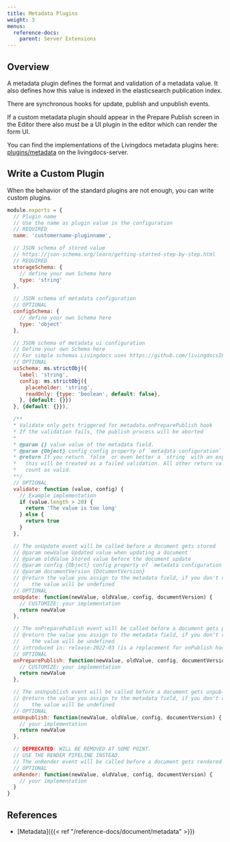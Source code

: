 ```yaml
---
title: Metadata Plugins
weight: 3
menus:
  reference-docs:
    parent: Server Extensions
---
```


## Overview

A metadata plugin defines the format and validation of a metadata value. It also defines how this value is indexed in the elasticsearch publication index.

There are synchronous hooks for update, publish and unpublish events.

If a custom metadata plugin should appear in the Prepare Publish screen in the Editor
there also must be a UI plugin in the editor which can render the form UI.

You can find the implementations of the Livingdocs metadata plugins here: [plugins/metadata](https://github.com/livingdocsIO/livingdocs-server/tree/master/plugins/metadata) on the livingdocs-server.


## Write a Custom Plugin

When the behavior of the standard plugins are not enough, you can write custom plugins.

```js
module.exports = {
  // Plugin name
  // Use the name as plugin value in the configuration
  // REQUIRED
  name: 'customername-pluginname',

  // JSON schema of stored value
  // https://json-schema.org/learn/getting-started-step-by-step.html
  // REQUIRED
  storageSchema: {
    // define your own Schema here
    type: 'string'
  },

  // JSON schema of metadata configuration
  // OPTIONAL
  configSchema: {
    // define your own Schema here
    type: 'object'
  },

  // JSON schema of metadata ui configuration
  // Define your own Schema here
  // For simple schemas Livingdocs uses https://github.com/livingdocsIO/microschema
  // OPTIONAL
  uiSchema: ms.strictObj({
    label: 'string',
    config: ms.strictObj({
      placeholder: 'string',
      readOnly: {type: 'boolean', default: false},
    }, {default: {}})
  }, {default: {}}),

  /**
  * Validate only gets triggered for metadata.onPreparePublish hook
  * If the validation fails, the publish process will be aborted
  *
  * @param {} value value of the metadata field.
  * @param {Object} config config property of `metadata configuration`
  * @return If you return `false` or even better a `string` with an explanation
  *   this will be treated as a failed validation. All other return values
  *   count as valid.
  **/
  // OPTIONAL
  validate: function (value, config) {
    // Example implementation
    if (value.length > 20) {
      return 'The value is too long'
    } else {
      return true
    }
  },

  // The onUpdate event will be called before a document gets stored
  // @param newValue Updated value when updating a document
  // @param oldValue Stored value before the document update
  // @param config {Object} config property of `metadata configuration`
  // @param documentVersion {DocumentVersion}
  // @return the value you assign to the metadata field, if you don't return
  //    the value will be undefined
  // OPTIONAL
  onUpdate: function(newValue, oldValue, config, documentVersion) {
    // CUSTOMIZE: your implementation
    return newValue
  },

  // The onPreparePublish event will be called before a document gets published
  // @return the value you assign to the metadata field, if you don't return
  //    the value will be undefined
  // introduced in: release-2022-03 (is a replacement for onPublish hook)
  // OPTIONAL
  onPreparePublish: function(newValue, oldValue, config, documentVersion) {
    // CUSTOMIZE: your implementation
    return newValue
  },

  // The onUnpublish event will be called before a document gets unpublished
  // @return the value you assign to the metadata field, if you don't return
  //    the value will be undefined
  // OPTIONAL
  onUnpublish: function(newValue, oldValue, config, documentVersion) {
    // your implementation
    return newValue
  },

  // DEPRECATED: WILL BE REMOVED AT SOME POINT.
  // USE THE RENDER PIPELINE INSTEAD.
  // The onRender event will be called before a document gets rendered
  // OPTIONAL
  onRender: function(newValue, oldValue, config, documentVersion) {
    // your implementation
  }
}
```

## References
- [Metadata]({{< ref "/reference-docs/document/metadata" >}})
